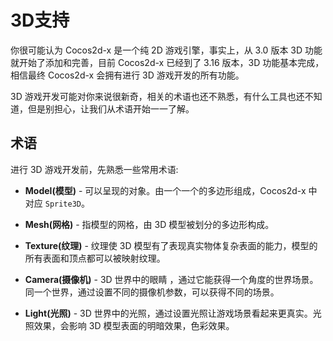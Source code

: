 # 3D支持

你很可能认为 Cocos2d-x 是一个纯 2D 游戏引擎，事实上，从 3.0 版本 3D 功能就开始了添加和完善，目前 Cocos2d-x 已经到了 3.16 版本，3D 功能基本完成，相信最终 Cocos2d-x 会拥有进行 3D 游戏开发的所有功能。

3D 游戏开发可能对你来说很新奇，相关的术语也还不熟悉，有什么工具也还不知道，但是别担心，让我们从术语开始一一了解。

## 术语

进行 3D 游戏开发前，先熟悉一些常用术语:

* __Model(模型)__  - 可以呈现的对象。由一个一个的多边形组成，Cocos2d-x 中对应 `Sprite3D`。

* __Mesh(网格)__  - 指模型的网格，由 3D 模型被划分的多边形构成。

* __Texture(纹理)__  - 纹理使 3D 模型有了表现真实物体复杂表面的能力，模型的所有表面和顶点都可以被映射纹理。

* __Camera(摄像机)__ - 3D 世界中的眼睛 ，通过它能获得一个角度的世界场景。同一个世界，通过设置不同的摄像机参数，可以获得不同的场景。

* __Light(光照)__ - 3D 世界中的光照，通过设置光照让游戏场景看起来更真实。光照效果，会影响 3D 模型表面的明暗效果，色彩效果。

